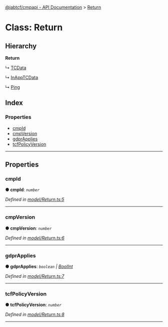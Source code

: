 [@iabtcf/cmpapi - API Documentation](../README.md) > [Return](../classes/return.md)

# Class: Return

## Hierarchy

**Return**

↳  [TCData](tcdata.md)

↳  [InAppTCData](inapptcdata.md)

↳  [Ping](ping.md)

## Index

### Properties

* [cmpId](return.md#cmpid)
* [cmpVersion](return.md#cmpversion)
* [gdprApplies](return.md#gdprapplies)
* [tcfPolicyVersion](return.md#tcfpolicyversion)

---

## Properties

<a id="cmpid"></a>

###  cmpId

**● cmpId**: *`number`*

*Defined in [model/Return.ts:5](https://github.com/chrispaterson/iabtcf-es/blob/0b97360/modules/cmpapi/src/model/Return.ts#L5)*

___
<a id="cmpversion"></a>

###  cmpVersion

**● cmpVersion**: *`number`*

*Defined in [model/Return.ts:6](https://github.com/chrispaterson/iabtcf-es/blob/0b97360/modules/cmpapi/src/model/Return.ts#L6)*

___
<a id="gdprapplies"></a>

###  gdprApplies

**● gdprApplies**: *`boolean` \| [BoolInt](../#boolint)*

*Defined in [model/Return.ts:7](https://github.com/chrispaterson/iabtcf-es/blob/0b97360/modules/cmpapi/src/model/Return.ts#L7)*

___
<a id="tcfpolicyversion"></a>

###  tcfPolicyVersion

**● tcfPolicyVersion**: *`number`*

*Defined in [model/Return.ts:8](https://github.com/chrispaterson/iabtcf-es/blob/0b97360/modules/cmpapi/src/model/Return.ts#L8)*

___


